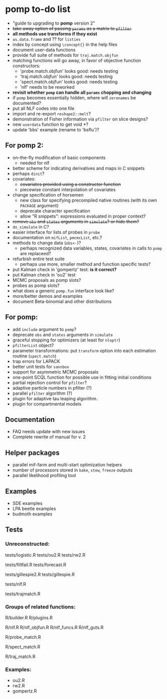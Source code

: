 # pomp to-do list

- "guide to upgrading to **pomp** version 2"
- ~~take away option of passing `params` as a matrix to `pfilter`~~
- **all methods use transforms if they exist**
- `as.data.frame` and ?? for `listies`
- index by concept using `\concept{}` in the help files
- document user-data functions
- provide full suite of methods for `traj.match.objfun`
- matching functions will go away, in favor of objective function constructors:
    - 'probe.match.objfun' looks good: needs testing
    - 'traj.match.objfun' looks good: needs testing
    - 'spect.match.objfun' looks good: needs testing
	- 'nlf' needs to be reworked
- **revisit whether `pomp` can handle all `params` chopping and changing**
- if `pomp` becomes essentially hidden, where will `zeronames` be documented?
- put all NLF codes into one file
- import and re-export `reshape2::melt`?
- demonstration of Fisher information via `pfilter` on slice designs?
- new `userdata` function to get void *?
- update 'bbs' example (rename to 'bsflu')?

## For pomp 2:

- on-the-fly modification of basic components
	- needed for nlf
- better scheme for indicating derivatives and maps in C snippets
- perhaps `dinit`?
- covariates:
	- ~~covariates provided using a constructor function~~
   	- piecewise constant interpolation of covariates
- change specification of horsemen
	- new class for specifying precompiled native routines (with its own `PACKAGE` argument)
	- deprecate character specification
	- allow "R snippets": expressions evaluated in proper context?
- ~~remove `obs` and `states` arguments in `simulate`? or hide them?~~
- `do_simulate` in C?
- easier interface for lists of probes in `probe`
- documentation on `mifList`, `pmcmcList`, etc.?
- methods to change data (`obs<-`)?
	- perhaps recognized data variables, states, covariates in calls to `pomp` are replaceed?
- refurbish entire test suite
	- perhaps use more, smaller method and function specific tests?
- put Kalman check in 'gompertz' test: **is it correct?**
- put Kalman check in 'ou2' test
- MCMC proposals as pomp slots?
- probes as pomp slots?
- what does a generic `pomp.fun` interface look like?
- more/better demos and examples
- document Beta-binomial and other distributions

## For pomp:

- add `include` argument to `pomp`?
- deprecate `obs` and `states` arguments in `simulate`
- graceful stopping for optimizers (at least for `nloptr`)
- `pfilterList` object?
- parameter transformations: put `transform` option into each estimation routine (`spect.match`)
- trap errors for LAPACK
- better unit tests for `sannbox`
- support for asymmetric MCMC proposals
- one-point SCQL function for possible use in fitting initial conditions
- partial rejection control for `pfilter`?
- adaptive particle numbers in pfilter (?)
- parallel `pfilter` algorithm (?)
- plugin for adaptive tau leaping algorithm.
- plugin for compartmental models

## Documentation

- FAQ needs update with new issues
- Complete rewrite of manual for v. 2

## Helper packages

- parallel mif-farm and multi-start optimization helpers
- number of processors stored in `bake`, `stew`, `freeze` outputs
- parallel likelihood profiling tool

## Examples

- SDE examples
- LPA beetle examples
- budmoth examples

## Tests

### Unreconstructed:

tests/logistic.R
tests/ou2.R
tests/rw2.R

tests/filtfail.R
tests/forecast.R

tests/gillespie2.R
tests/gillespie.R

tests/nlf.R

tests/trajmatch.R

### Groups of related functions:

R/builder.R
R/plugins.R

R/nlf.R
R/nlf_objfun.R
R/nlf_funcs.R
R/nlf_guts.R

R/probe_match.R

R/spect_match.R

R/traj_match.R

### Examples:

- ou2.R
- rw2.R
- gompertz.R
